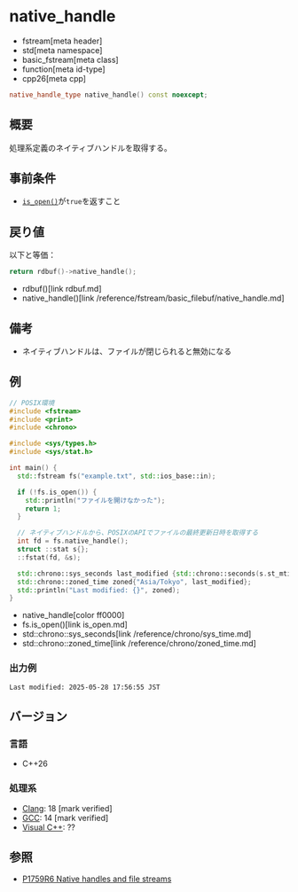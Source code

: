 # native_handle
* fstream[meta header]
* std[meta namespace]
* basic_fstream[meta class]
* function[meta id-type]
* cpp26[meta cpp]

```cpp
native_handle_type native_handle() const noexcept;
```

## 概要
処理系定義のネイティブハンドルを取得する。


## 事前条件
- [`is_open()`](is_open.md)が`true`を返すこと


## 戻り値
以下と等価：

```cpp
return rdbuf()->native_handle();
```
* rdbuf()[link rdbuf.md]
* native_handle()[link /reference/fstream/basic_filebuf/native_handle.md]


## 備考
- ネイティブハンドルは、ファイルが閉じられると無効になる


## 例
```cpp example
// POSIX環境
#include <fstream>
#include <print>
#include <chrono>

#include <sys/types.h>
#include <sys/stat.h>

int main() {
  std::fstream fs("example.txt", std::ios_base::in);

  if (!fs.is_open()) {
    std::println("ファイルを開けなかった");
    return 1;
  }

  // ネイティブハンドルから、POSIXのAPIでファイルの最終更新日時を取得する
  int fd = fs.native_handle();
  struct ::stat s{};
  ::fstat(fd, &s);

  std::chrono::sys_seconds last_modified {std::chrono::seconds(s.st_mtim.tv_sec)};
  std::chrono::zoned_time zoned{"Asia/Tokyo", last_modified};
  std::println("Last modified: {}", zoned);
}
```
* native_handle[color ff0000]
* fs.is_open()[link is_open.md]
* std::chrono::sys_seconds[link /reference/chrono/sys_time.md]
* std::chrono::zoned_time[link /reference/chrono/zoned_time.md]

### 出力例
```
Last modified: 2025-05-28 17:56:55 JST
```

## バージョン
### 言語
- C++26

### 処理系
- [Clang](/implementation.md#clang): 18 [mark verified]
- [GCC](/implementation.md#gcc): 14 [mark verified]
- [Visual C++](/implementation.md#visual_cpp): ??

## 参照
- [P1759R6 Native handles and file streams](http://open-std.org/jtc1/sc22/wg21/docs/papers/2023/p1759r6.html)